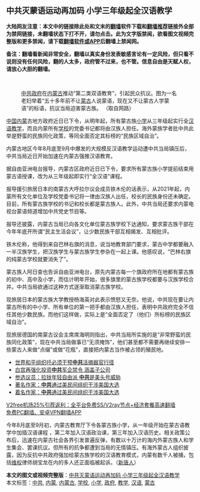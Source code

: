  <h2>中共灭蒙语运动再加码 小学三年级起全汉语教学</h2> <p class="notice"><b>大陆网友注意：本文中的链接除此处和文末的<a href="https://github.com/bannedbook/fanqiang" >翻墙</a>软件下载和<a href="https://github.com/killgcd/justmysocks/blob/master/README.md">翻墙推荐</a>链接外全部为禁网链接，未翻墙状态下打不开，请勿点击。此为文字版禁闻，欲看图文视频完整版和更多禁闻，请下载<a href="https://github.com/bannedbook/fanqiang">翻墙软件或APP</a>后翻墙上禁闻网。</p><p>备注：翻墙看新闻非常安全，翻墙以真实身份发表敏感言论有一定风险，但只看不说则没有任何风险，翻的人太多，政府管不过来，也不管。信息自由是天赋人权，请放心大胆的翻墙。</b></p>  <div class="entry"> <br /> <figure><figcaption class="wp-caption-text"><a href="https://www.bannedbook.org/bnews/tag/%e4%b8%ad%e5%85%b1/" class="st_tag internal_tag" rel="tag" title="标签 中共 下的日志">中共</a><a href="https://www.bannedbook.org/bnews/tag/%e6%94%bf%e5%ba%9c/" class="st_tag internal_tag" rel="tag" title="标签 政府 下的日志">政府</a>在<a href="https://www.bannedbook.org/bnews/tag/%e5%86%85%e8%92%99%e5%8f%a4/" class="st_tag internal_tag" rel="tag" title="标签 内蒙古 下的日志">内蒙古</a>推动“第二类双语教育”，引起民众抗议。图为一名老妇举着“五十多年前不让<a href="https://www.bannedbook.org/bnews/tag/%e8%92%99%e5%8f%a4/" class="st_tag internal_tag" rel="tag" title="标签 蒙古 下的日志">蒙古</a>人说蒙语，现在又不让蒙古人学蒙语”的标语，抗议当局迫害蒙古族。 （取自网路）</figcaption></figure> <p><span class='wp_keywordlink_affiliate'><a href="https://www.bannedbook.org/" title="中国" target="_blank">中国</a></span><a href="https://www.bannedbook.org/bnews/tag/%e5%86%85%e8%92%99/" class="st_tag internal_tag" rel="tag" title="标签 内蒙 下的日志">内蒙</a>古地方政府近日已下令，从明年起，所有蒙古族<a href="https://www.bannedbook.org/bnews/tag/%E5%B0%8F%E5%AD%A6/" class="st_tag internal_tag" rel="tag" title="标签 小学 下的日志">小学</a>从三年级起实行全<a href="https://www.bannedbook.org/bnews/tag/%E6%B1%89%E8%AF%AD/" class="st_tag internal_tag" rel="tag" title="标签 汉语 下的日志">汉语</a><a href="https://www.bannedbook.org/bnews/tag/%E6%95%99%E5%AD%A6/" class="st_tag internal_tag" rel="tag" title="标签 教学 下的日志">教学</a>，而且内蒙所有<a href="https://www.bannedbook.org/bnews/tag/%e5%ad%a6%e6%a0%a1/" class="st_tag internal_tag" rel="tag" title="标签 学校 下的日志">学校</a>的党委书记都将由汉族人担任。海外蒙族学者批中共此举是野蛮的民族同化政策，等同全面否定其标榜的“民族区域自治”。</p> <p>内蒙古地区今年8月底至9月中爆发的大规模反汉语教学运动遭中共当局镇压后，中共当局近日开始加速在内蒙古强推汉语教育。</p>  <p>据自由亚洲电台报导，内蒙古区政府近日已下令，要求所有蒙古族小学提前结束用蒙古语授课，改为从三年级起即实行“全汉语”课程。</p> <p>报导援引旅居日本的南蒙古大呼拉尔议会成员铁木伦的话表示，从2021年起，内蒙所有文化单位及学校党委书记将一律由汉族人出​​任，校长的民族身份还未确定。目前，所有蒙古族学校的书记和校长都是蒙古族人。此外，中共当局还要求内蒙电视台蒙语频道增加中共党史节目等。</p>  <p>报导还披露，内蒙古当局已向各文化单位蒙古族学校下达通知，要求蒙古族干部在今年年底开所谓“民主生活会议”，让少数民族干部互相揭发、互相批评。</p> <p>铁木伦称，他得到来自巴林右旗的消息，说当地教育部门要求，蒙古中学都要融入一半汉族学生，把汉族学生与蒙古族学生参杂在一起上课。他感叹说，“巴林右旗的纯蒙古学校就要消失了”。</p>  <p>蒙古族人阿日查也告诉自由亚洲电台，原先内蒙古每一个旗政府所在地都有蒙古族的初中、高中及小学，而估计明年开始，很多旗里的蒙古族学校都要与汉族学校合并。中共当局欲通过这种方式逐渐取消蒙古族学校。</p> <p>现旅居日本的蒙古族大学教授杨海英对此表示愤怒又无奈。他说，中共现在要让内蒙古所有的中小学、所有单位的第一把手都由汉族人担任，表明中共政府完全不信任其他少数民族。而他们这样做，实际上是“全面否定了（他们）所标榜的民族区域自治”。</p>  <p>现旅居德国的南蒙古议会主席席海明则指出，中共当局所实施的是“非常野蛮的民族同化政策”，现在中共当局做事已“无须掩饰”，他们甚至都不需要再继续安排一些蒙古​​人来做“点缀”或做“花瓶”，直接把内蒙古当作被占领的殖民地。</p> <ul class='op-related-articles' title='相关阅读'> <li><a href='https://www.bannedbook.org/bnews/comments/20201230/1457513.html' target='_blank'>世界和平组织吁必须干预<b>中共</b>活摘器官行径</a></li> <li><a href='https://www.bannedbook.org/bnews/bannedvideo/20201230/1457503.html' target='_blank'>白宫再强化投资<b>中共</b>军企禁令 涵盖子公司</a></li> <li><a href='https://www.bannedbook.org/bnews/cbnews/20201230/1457492.html' target='_blank'>参选议员：拉拢年轻自由派 <b>中共</b>是美头号威胁</a></li> <li><a href='https://www.bannedbook.org/bnews/cbnews/20201230/1457491.html' target='_blank'>著名作家：<b>中共</b>通过美民间组织干涉美国大选</a></li> <li><a href='https://www.bannedbook.org/bnews/comments/20201230/1457430.html' target='_blank'>着名作家：<b>中共</b>通过美民间组织干涉美国大选</a></li> </ul> <p class="texttj"> <a href="https://www.bannedbook.org/forum23/topic22702.html" target="_blank">V2free机场25%引荐返利：全平台免费SS/V2ray节点+经济套餐高速翻墙</a><br/> <a href="https://github.com/bannedbook/fanqiang/wiki/%E7%A6%81%E9%97%BB%E7%BD%91%E5%AE%89%E5%8D%93%E7%BF%BB%E5%A2%99%E6%96%B0%E9%97%BBAPP" target="_blank">免费PC翻墙、安卓VPN翻墙APP</a></p><p>今年8月底至9月初，内蒙古教育厅下令各蒙古族小学，从一年级开始在蒙古语教学中加插汉语课程 ，第二年加入汉语政治课，第三年加入汉语历史。相关政策公布后，迅速在内蒙古社会各界引发普遍反弹，有数以十万计的海内外蒙古族人和学生集会、罢课抗议。但所有的抗争都遭到当局的无情镇压。有海外蒙古人组织披露，因为反抗中共政府强加给蒙古族学校的汉语教育模式，内蒙有数千人被捕，包括<span class='wp_keywordlink_affiliate'><a href="https://www.bannedbook.org/bnews/weiquan/" title="维权" target="_blank">维权</a></span>律师胡宝龙在内的多人还正面临被起诉。（<span class='wp_keywordlink_affiliate'><a href="https://www.ntdtv.com/" title="新唐人">新唐人</a></span>）</p><a name='sharetosocial'></a>       <div><b>本文的图文或视频完整版</b>：<a href='https://www.bannedbook.org/bnews/comments/20201230/1457509.html'>中共灭蒙语运动再加码 小学三年级起全汉语教学</a></div>  </div><!--END ENTRY--> <div class="postfooter"> <div>本文标签：<a href="https://www.bannedbook.org/bnews/tag/%e4%b8%ad%e5%85%b1/" rel="tag">中共</a>, <a href="https://www.bannedbook.org/bnews/tag/%e5%86%85%e8%92%99/" rel="tag">内蒙</a>, <a href="https://www.bannedbook.org/bnews/tag/%e5%86%85%e8%92%99%e5%8f%a4/" rel="tag">内蒙古</a>, <a href="https://www.bannedbook.org/bnews/tag/%e5%ad%a6%e6%a0%a1/" rel="tag">学校</a>, <a href="https://www.bannedbook.org/bnews/tag/%E5%B0%8F%E5%AD%A6/" rel="tag">小学</a>, <a href="https://www.bannedbook.org/bnews/tag/%e6%94%bf%e5%ba%9c/" rel="tag">政府</a>, <a href="https://www.bannedbook.org/bnews/tag/%E6%95%99%E5%AD%A6/" rel="tag">教学</a>, <a href="https://www.bannedbook.org/bnews/tag/%E6%B1%89%E8%AF%AD/" rel="tag">汉语</a>, <a href="https://www.bannedbook.org/bnews/tag/%e8%92%99%e5%8f%a4/" rel="tag">蒙古</a></div>  </div><!--END POSTFOOTER--> 